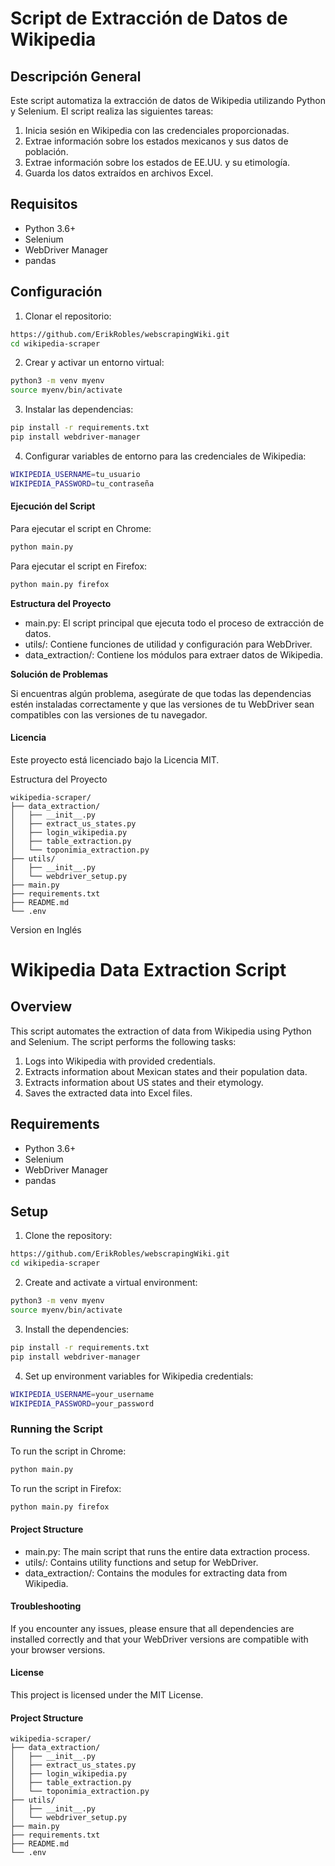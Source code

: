 # Script de Extracción de Datos de Wikipedia

## Descripción General

Este script automatiza la extracción de datos de Wikipedia utilizando Python y Selenium. El script realiza las siguientes tareas:
1. Inicia sesión en Wikipedia con las credenciales proporcionadas.
2. Extrae información sobre los estados mexicanos y sus datos de población.
3. Extrae información sobre los estados de EE.UU. y su etimología.
4. Guarda los datos extraídos en archivos Excel.

## Requisitos

- Python 3.6+
- Selenium
- WebDriver Manager
- pandas

## Configuración

1. Clonar el repositorio:
```sh
https://github.com/ErikRobles/webscrapingWiki.git
cd wikipedia-scraper
```
2. Crear y activar un entorno virtual:
```sh
python3 -m venv myenv
source myenv/bin/activate
```
3. Instalar las dependencias:
```sh
pip install -r requirements.txt
pip install webdriver-manager
```

4. Configurar variables de entorno para las credenciales de Wikipedia:
```sh
WIKIPEDIA_USERNAME=tu_usuario
WIKIPEDIA_PASSWORD=tu_contraseña
```
#### Ejecución del Script
Para ejecutar el script en Chrome:

```sh
python main.py
```
Para ejecutar el script en Firefox:

```sh
python main.py firefox
```
**Estructura del Proyecto**
* main.py: El script principal que ejecuta todo el proceso de extracción de datos.
* utils/: Contiene funciones de utilidad y configuración para WebDriver.
* data_extraction/: Contiene los módulos para extraer datos de Wikipedia.

**Solución de Problemas**

Si encuentras algún problema, asegúrate de que todas las dependencias estén instaladas correctamente y que las versiones de tu WebDriver sean compatibles con las versiones de tu navegador.

#### Licencia
Este proyecto está licenciado bajo la Licencia MIT.

Estructura del Proyecto
```arduino
wikipedia-scraper/
├── data_extraction/
│   ├── __init__.py
│   ├── extract_us_states.py
│   ├── login_wikipedia.py
│   ├── table_extraction.py
│   └── toponimia_extraction.py
├── utils/
│   ├── __init__.py
│   └── webdriver_setup.py
├── main.py
├── requirements.txt
├── README.md
└── .env
```

Version en Inglés

# Wikipedia Data Extraction Script

## Overview

This script automates the extraction of data from Wikipedia using Python and Selenium. The script performs the following tasks:
1. Logs into Wikipedia with provided credentials.
2. Extracts information about Mexican states and their population data.
3. Extracts information about US states and their etymology.
4. Saves the extracted data into Excel files.

## Requirements

- Python 3.6+
- Selenium
- WebDriver Manager
- pandas

## Setup

1. Clone the repository:
```sh
https://github.com/ErikRobles/webscrapingWiki.git
cd wikipedia-scraper
```
2. Create and activate a virtual environment:
```sh
python3 -m venv myenv
source myenv/bin/activate
```
3. Install the dependencies:
```sh
pip install -r requirements.txt
pip install webdriver-manager
```
4. Set up environment variables for Wikipedia credentials:
```sh
WIKIPEDIA_USERNAME=your_username
WIKIPEDIA_PASSWORD=your_password
```
### Running the Script
To run the script in Chrome:
```sh
python main.py
```
To run the script in Firefox:
```sh
python main.py firefox
```
#### Project Structure
* main.py: The main script that runs the entire data extraction process.
* utils/: Contains utility functions and setup for WebDriver.
* data_extraction/: Contains the modules for extracting data from Wikipedia.

#### Troubleshooting

If you encounter any issues, please ensure that all dependencies are installed correctly and that your WebDriver versions are compatible with your browser versions.

#### License
This project is licensed under the MIT License.

#### Project Structure
```arduino
wikipedia-scraper/
├── data_extraction/
│   ├── __init__.py
│   ├── extract_us_states.py
│   ├── login_wikipedia.py
│   ├── table_extraction.py
│   └── toponimia_extraction.py
├── utils/
│   ├── __init__.py
│   └── webdriver_setup.py
├── main.py
├── requirements.txt
├── README.md
└── .env
```

